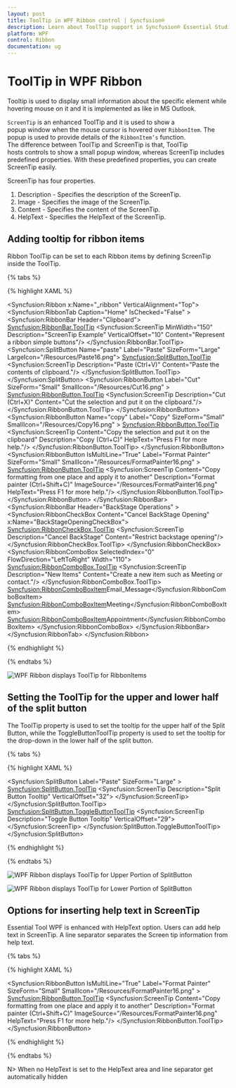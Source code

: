 ```yaml
---
layout: post
title: ToolTip in WPF Ribbon control | Syncfusion®
description: Learn about ToolTip support in Syncfusion® Essential Studio® WPF Ribbon control, its elements and more.
platform: WPF
control: Ribbon
documentation: ug
---
```

# ToolTip in WPF Ribbon

Tooltip is used to display small information about the specific element while hovering mouse on it and it is implemented as like in MS Outlook. 

`ScreenTip` is an enhanced ToolTip and it is used to show a popup window when the mouse cursor is hovered over `RibbonItem`. The popup is used to provide details of the `RibbonItem’s` function. The difference between ToolTip and ScreenTip is that, ToolTip hosts controls to show a small popup window, whereas ScreenTip includes predefined properties. With these predefined properties, you can create ScreenTip easily.

ScreenTip has four properties.

1.	Description - Specifies the description of the ScreenTip.
2.	Image - Specifies the image of the ScreenTip.
3.	Content - Specifies the content of the ScreenTip.
4.	HelpText - Specifies the HelpText of the ScreenTip.


## Adding tooltip for ribbon items

Ribbon ToolTip  can be set to each Ribbon items by defining ScreenTip inside the ToolTip.

{% tabs %}

{% highlight XAML %}

<Syncfusion:Ribbon x:Name="_ribbon"   VerticalAlignment="Top">
<Syncfusion:RibbonTab  Caption="Home" IsChecked="False"  >
<Syncfusion:RibbonBar Header="Clipboard">
<Syncfusion:RibbonBar.ToolTip>
<Syncfusion:ScreenTip MinWidth="150" Description="ScreenTip Example" VerticalOffset="10" Content="Represent a ribbon simple buttons"/>
</Syncfusion:RibbonBar.ToolTip>
<Syncfusion:SplitButton  Name="paste" Label="Paste" SizeForm="Large"  LargeIcon="/Resources/Paste16.png">
<Syncfusion:SplitButton.ToolTip>
<Syncfusion:ScreenTip  Description="Paste (Ctrl+V)" Content="Paste the contents of clipboard."/>
</Syncfusion:SplitButton.ToolTip>
</Syncfusion:SplitButton>
<Syncfusion:RibbonButton   Label="Cut" SizeForm="Small"  SmallIcon="/Resources/Cut16.png" >
<Syncfusion:RibbonButton.ToolTip>
<Syncfusion:ScreenTip Description="Cut (Ctrl+X)" Content="Cut the selection and put it on the clipboard."/>
</Syncfusion:RibbonButton.ToolTip>
</Syncfusion:RibbonButton>
<Syncfusion:RibbonButton Name="copy"   Label="Copy" SizeForm="Small"   SmallIcon="/Resources/Copy16.png"  >
<Syncfusion:RibbonButton.ToolTip>
<Syncfusion:ScreenTip Content="Copy the selection and put it on the clipboard" Description="Copy (Ctrl+C)" HelpText="Press F1 for more help."/>
</Syncfusion:RibbonButton.ToolTip>
</Syncfusion:RibbonButton>
<Syncfusion:RibbonButton IsMultiLine="True"  Label="Format Painter" SizeForm="Small"  SmallIcon="/Resources/FormatPainter16.png" >
<Syncfusion:RibbonButton.ToolTip>
<Syncfusion:ScreenTip Content="Copy formatting from one place and apply it to another" Description="Format painter (Ctrl+Shift+C)" ImageSource="/Resources/FormatPainter16.png" HelpText="Press F1 for more help."/>
</Syncfusion:RibbonButton.ToolTip>
</Syncfusion:RibbonButton>
</Syncfusion:RibbonBar>
<Syncfusion:RibbonBar Header="BackStage Operations" >
<Syncfusion:RibbonCheckBox  Content="Cancel BackStage Opening" x:Name="BackStageOpeningCheckBox">
<Syncfusion:RibbonCheckBox.ToolTip>
<Syncfusion:ScreenTip Description="Cancel BackStage" Content="Restrict backstage opening"/>
</Syncfusion:RibbonCheckBox.ToolTip>
</Syncfusion:RibbonCheckBox>
<Syncfusion:RibbonComboBox SelectedIndex="0" FlowDirection="LeftToRight" Width="110">
<Syncfusion:RibbonComboBox.ToolTip>
<Syncfusion:ScreenTip Description="New Items" Content="Create a new item such as Meeting or contact."/>
</Syncfusion:RibbonComboBox.ToolTip>
<Syncfusion:RibbonComboBoxItem>Email_Message</Syncfusion:RibbonComboBoxItem>
<Syncfusion:RibbonComboBoxItem>Meeting</Syncfusion:RibbonComboBoxItem>
<Syncfusion:RibbonComboBoxItem>Appointment</Syncfusion:RibbonComboBoxItem>
</Syncfusion:RibbonComboBox>
</Syncfusion:RibbonBar>
</Syncfusion:RibbonTab>
</Syncfusion:Ribbon>

{% endhighlight %}

{% endtabs %}

![WPF Ribbon displays ToolTip for RibbonItems](UIforToolTip_images/wpf-ribbon-tooltip-for-ribbonitems.jpeg)


## Setting the ToolTip for the upper and lower half of the split button

The ToolTip property is used to set the tooltip for the upper half of the Split Button, while the ToggleButtonToolTip property is used to set the tooltip for the drop-down in the lower half of the split button.

{% tabs %}

{% highlight XAML %}

<Syncfusion:SplitButton Label="Paste" SizeForm="Large" >
<Syncfusion:SplitButton.ToolTip>
<Syncfusion:ScreenTip Description="Split Button Tooltip" VerticalOffset="32">
<TextBlock Text="Top Tool Tip" />
</Syncfusion:ScreenTip>
</Syncfusion:SplitButton.ToolTip>
<Syncfusion:SplitButton.ToggleButtonToolTip>
<Syncfusion:ScreenTip Description="Toggle Button Tooltip" VerticalOffset="29">
<TextBlock Text="Bottom Tool Tip" />
</Syncfusion:ScreenTip>
</Syncfusion:SplitButton.ToggleButtonToolTip>
</Syncfusion:SplitButton>

{% endhighlight %}

{% endtabs %}

![WPF Ribbon displays ToolTip for Upper Portion of SplitButton](UIforToolTip_images/wpf-ribbon-tooltip-upper-portion-of-splitbutton.jpeg)


![WPF Ribbon displays ToolTip for Lower Portion of SplitButton](UIforToolTip_images/wpf-ribbon-tooltip-lower-portion-of-splitbutton.jpeg)


## Options for inserting help text in ScreenTip

Essential Tool WPF is enhanced with HelpText option. Users can add help text in ScreenTip. A line separator separates the Screen tip information from help text.

{% tabs %}

{% highlight XAML %}

<Syncfusion:RibbonButton IsMultiLine="True"  Label="Format Painter" SizeForm="Small"  SmallIcon="/Resources/FormatPainter16.png" >
<Syncfusion:RibbonButton.ToolTip>
<Syncfusion:ScreenTip Content="Copy formatting from one place and apply it to another" Description="Format painter (Ctrl+Shift+C)" ImageSource="/Resources/FormatPainter16.png" HelpText="Press F1 for more help."/>
</Syncfusion:RibbonButton.ToolTip>
</Syncfusion:RibbonButton>

{% endhighlight %}

{% endtabs %}

N> When no HelpText is set to the HelpText area and line separator get automatically hidden
 

